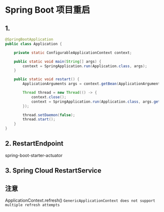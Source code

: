 # Spring Boot 项目重启

## 1. 

```java
@SpringBootApplication
public class Application {

    private static ConfigurableApplicationContext context;

    public static void main(String[] args) {
        context = SpringApplication.run(Application.class, args);
    }

    public static void restart() {
        ApplicationArguments args = context.getBean(ApplicationArguments.class);

        Thread thread = new Thread(() -> {
            context.close();
            context = SpringApplication.run(Application.class, args.getSourceArgs());
        });

        thread.setDaemon(false);
        thread.start();
    }
}
```

## 2. RestartEndpoint

spring-boot-starter-actuator

## 3. Spring Cloud RestartService

## 注意

ApplicationContext.refresh()  `GenericApplicationContext does not support multiple refresh attempts`

